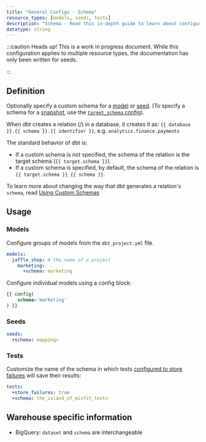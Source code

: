 ```yaml
---
title: "General Configs - Schema"
resource_types: [models, seeds, tests]
description: "Schema - Read this in-depth guide to learn about configurations in dbt."
datatype: string
---
```


:::caution Heads up!
This is a work in progress document. While this configuration applies to multiple resource types, the documentation has only been written for seeds.

:::

## Definition
Optionally specify a custom schema for a [model](/docs/build/sql-models) or [seed](/docs/build/seeds). (To specify a schema for a [snapshot](/docs/build/snapshots), use the [`target_schema` config](/reference/resource-configs/target_schema)).

When dbt creates a relation (<Term id="table" />/<Term id="view" />) in a database, it creates it as: `{{ database }}.{{ schema }}.{{ identifier }}`, e.g. `analytics.finance.payments`

The standard behavior of dbt is:
* If a custom schema is _not_ specified, the schema of the relation is the target schema (`{{ target.schema }}`).
* If a custom schema is specified, by default, the schema of the relation is `{{ target.schema }}_{{ schema }}`.

To learn more about changing the way that dbt generates a relation's `schema`, read [Using Custom Schemas](/docs/build/custom-schemas)

## Usage

### Models

Configure groups of models from the `dbt_project.yml` file.

<File name='dbt_project.yml'>

```yml
models:
  jaffle_shop: # the name of a project
    marketing:
      +schema: marketing
```

</File>

Configure individual models using a config block:

<File name='models/my_model.sql'>

```sql
{{ config(
    schema='marketing'
) }}
```

</File>

### Seeds
<File name='dbt_project.yml'>

```yml
seeds:
  +schema: mappings
```

</File>

### Tests

Customize the name of the schema in which tests [configured to store failures](/reference/resource-configs/store_failures) will save their results:

<File name='dbt_project.yml'>

```yml
tests:
  +store_failures: true
  +schema: the_island_of_misfit_tests
```

</File>

## Warehouse specific information
* BigQuery: `dataset` and `schema` are interchangeable
